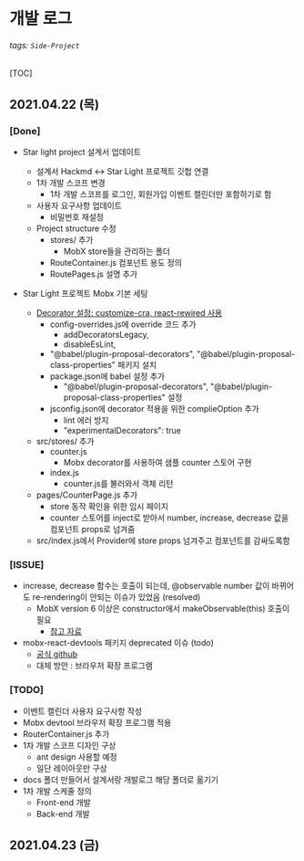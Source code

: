# 개발 로그
###### tags: `Side-Project`
[TOC]

## 2021.04.22 (목)
### [Done]
- Star light project 설계서 업데이트
  - 설계서 Hackmd <-> Star Light 프로젝트 깃헙 연결
  - 1차 개발 스코프 변경
    - 1차 개발 스코프를 로그인, 회원가입 이벤트 캘린더만 포함하기로 함
  - 사용자 요구사항 업데이트
    - 비밀번호 재설정
  - Project structure 수정
    - stores/ 추가
      - MobX store들을 관리하는 폴더
    - RouteContainer.js 컴포넌트 용도 정의
    - RoutePages.js 설명 추가

- Star Light 프로젝트 Mobx 기본 세팅
  - [Decorator 설정: customize-cra, react-rewired 사용](https://velog.io/@hadmarine/MobX-with-React-Applying#4-%ED%94%84%EB%A1%9C%EC%A0%9D%ED%8A%B8-%ED%8C%8C%EC%9D%BC-%EB%A3%A8%ED%8A%B8-%ED%8F%B4%EB%8D%94%EC%97%90-config-overridesjs%EB%A5%BC-%EC%B6%94%EA%B0%80%ED%95%B4%EC%9A%94)
    - config-overrides.js에 override 코드 추가
      - addDecoratorsLegacy,
      - disableEsLint,
    - "@babel/plugin-proposal-decorators", "@babel/plugin-proposal-class-properties" 패키지 설치
    - package.json에 babel 설정 추가
      - "@babel/plugin-proposal-decorators", "@babel/plugin-proposal-class-properties" 설정
    - jsconfig.json에 decorator 적용을 위한 complieOption 추가
      - lint 에러 방지
      - "experimentalDecorators": true
  - src/stores/ 추가
    - counter.js
      - Mobx decorator를 사용하여 샘플 counter 스토어 구현
    - index.js
      - counter.js를 불러와서 객체 리턴
  - pages/CounterPage.js 추가
    - store 동작 확인을 위한 임시 페이지
    - counter 스토어를 inject로 받아서 number, increase, decrease 값을 컴포넌트 props로 넘겨줌
  - src/index.js에서 Provider에 store props 넘겨주고 <App /> 컴포넌트를 감싸도록함

### [ISSUE]
- increase, decrease 함수는 호출이 되는데, @observable number 값이 바뀌어도 re-rendering이 안되는 이슈가 있었음 (resolved)
  - MobX version 6 이상은 constructor에서 makeObservable(this) 호출이 필요
    - [참고 자료](https://mobx.js.org/enabling-decorators.html)
- mobx-react-devtools 패키지 deprecated 이슈 (todo)
  - [공식 github](https://github.com/mobxjs/mobx-react-devtools)
  - 대체 방안 : 브라우저 확장 프로그램

### [TODO]
- 이벤트 캘린더 사용자 요구사항 작성
- Mobx devtool 브라우저 확장 프로그램 적용
- RouterContainer.js 추가
- 1차 개발 스코프 디자인 구상
  - ant design 사용할 예정
  - 일단 레이아웃만 구상
- docs 폴더 만들어서 설계서랑 개발로그 해당 폴더로 옮기기
- 1차 개발 스케줄 정의
  - Front-end 개발
  - Back-end 개발

## 2021.04.23 (금)